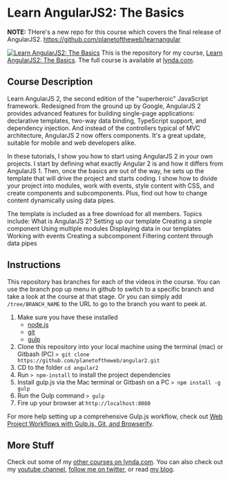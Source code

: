 # Learn AngularJS2: The Basics
**NOTE:** THere's a new repo for this course which covers the final release of AngularJS2. https://github.com/planetoftheweb/learnangular

[![Learn AngularJS2: The Basics](hero.png)](http://www.lynda.com/AngularJS-tutorials/Learn-AngularJS-2-Basics/428058-2.html)
This is the repository for my course, [Learn AngularJS2: The Basics](http://www.lynda.com/AngularJS-tutorials/Learn-AngularJS-2-Basics/428058-2.html). The full course is available at [lynda.com](http://lynda.com).

## Course Description
Learn AngularJS 2, the second edition of the "superheroic" JavaScript framework. Redesigned from the ground up by Google, AngularJS 2 provides advanced features for building single-page applications: declarative templates, two-way data binding, TypeScript support, and dependency injection. And instead of the controllers typical of MVC architecture, AngularJS 2 now offers components. It's a great update, suitable for mobile and web developers alike.

In these tutorials, I show you how to start using AngularJS 2 in your own projects. I start by defining what exactly Angular 2 is and how it differs from AngularJS 1. Then, once the basics are out of the way, he sets up the template that will drive the project and starts coding. I show how to divide your project into modules, work with events, style content with CSS, and create components and subcomponents. Plus, find out how to change content dynamically using data pipes.

The template is included as a free download for all members.
Topics include:
What is AngularJS 2?
Setting up our template
Creating a simple component
Using multiple modules
Displaying data in our templates
Working with events
Creating a subcomponent
Filtering content through data pipes

## Instructions
This repository has branches for each of the videos in the course. You can use the branch pop up menu in github to switch to a specific branch and take a look at the course at that stage. Or you can simply add `/tree/BRANCH_NAME` to the URL to go to the branch you want to peek at.

1. Make sure you have these installed
	- [node.js](http://nodejs.org/)
	- [git](http://git-scm.com/)
	- [gulp](http://gulpjs.com/)
2. Clone this repository into your local machine using the terminal (mac) or Gitbash (PC) `> git clone https://github.com/planetoftheweb/angular2.git`
3. CD to the folder `cd angular2`
4. Run `> npm-install` to install the project dependencies
5. Install gulp.js via the Mac terminal or Gitbash on a PC `> npm install -g gulp`
5. Run the Gulp command `> gulp`
6. Fire up your browser at `http://localhost:8080`

For more help setting up a comprehensive Gulp.js workflow, check out [Web Project Workflows with Gulp.js, Git, and Browserify](http://www.lynda.com/Web-Web-Design-tutorials/Web-Project-Workflows-Gulpjs-Git-Browserify/154416-2.html).

## More Stuff
Check out some of my [other courses on lynda.com](http://lynda.com/rayvillalobos). You can also check out my [youtube channel](http://youtube.com/planetoftheweb), [follow me on twitter](http://twitter.com/planetoftheweb), or read [my blog](http://raybo.org).

